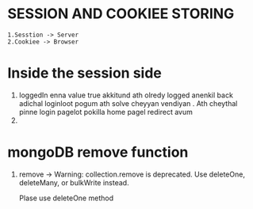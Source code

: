 #  SESSION AND COOKIEE STORING

    1.Sesstion -> Server
    2.Cookiee -> Browser

# Inside the session side 
   1. loggedIn enna value true akkitund ath olredy logged anenkil back adichal loginloot pogum ath solve cheyyan vendiyan  . Ath cheythal pinne login pagelot pokilla home pagel redirect avum
   2. 

# mongoDB remove function

   1. remove -> Warning: collection.remove is deprecated. Use deleteOne, deleteMany, or bulkWrite instead.

      Plase use deleteOne method

            


  